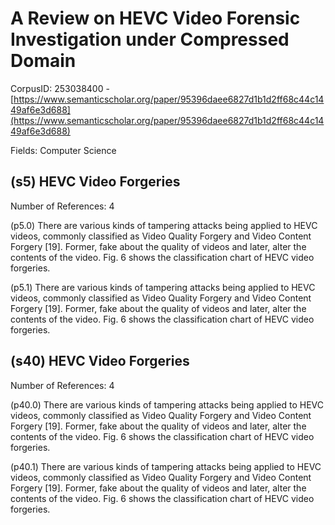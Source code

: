 # A Review on HEVC Video Forensic Investigation under Compressed Domain

CorpusID: 253038400 - [https://www.semanticscholar.org/paper/95396daee6827d1b1d2ff68c44c1449af6e3d688](https://www.semanticscholar.org/paper/95396daee6827d1b1d2ff68c44c1449af6e3d688)

Fields: Computer Science

## (s5) HEVC Video Forgeries
Number of References: 4

(p5.0) There are various kinds of tampering attacks being applied to HEVC videos, commonly classified as Video Quality Forgery and Video Content Forgery [19]. Former, fake about the quality of videos and later, alter the contents of the video. Fig. 6 shows the classification chart of HEVC video forgeries. 

(p5.1) There are various kinds of tampering attacks being applied to HEVC videos, commonly classified as Video Quality Forgery and Video Content Forgery [19]. Former, fake about the quality of videos and later, alter the contents of the video. Fig. 6 shows the classification chart of HEVC video forgeries. 
## (s40) HEVC Video Forgeries
Number of References: 4

(p40.0) There are various kinds of tampering attacks being applied to HEVC videos, commonly classified as Video Quality Forgery and Video Content Forgery [19]. Former, fake about the quality of videos and later, alter the contents of the video. Fig. 6 shows the classification chart of HEVC video forgeries. 

(p40.1) There are various kinds of tampering attacks being applied to HEVC videos, commonly classified as Video Quality Forgery and Video Content Forgery [19]. Former, fake about the quality of videos and later, alter the contents of the video. Fig. 6 shows the classification chart of HEVC video forgeries. 

